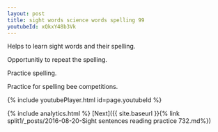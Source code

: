 ```yaml
---
layout: post
title: sight words science words spelling 99
youtubeId: xQkxY48b3Vk
---
```

 
 
Helps to learn sight words and their spelling.

Opportunitiy to repeat the spelling. 

Practice spelling. 
 
Practice for spelling bee competitions. 
 
{% include youtubePlayer.html id=page.youtubeId %}
 
 
{% include analytics.html %} 
[Next]({{ site.baseurl }}{% link  split1/_posts/2016-08-20-Sight sentences reading practice 732.md%})
 
